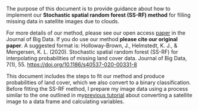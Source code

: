 The purpose of this document is to provide guidance about how to implement our **Stochastic spatial random forest (SS-RF) method** for filling missing data in satellite images due to clouds. 

For more details of our method, please see our open access [paper](https://link.springer.com/article/10.1186/s40537-020-00331-8) in the Journal of Big Data. 
If you do use our method **please cite our original paper**. A suggested format is:
Holloway-Brown, J., Helmstedt, K. J., & Mengersen, K. L. (2020). Stochastic spatial random forest (SS-RF) for interpolating probabilities of missing land cover data. Journal of Big Data, 7(1), 55. https://doi.org/10.1186/s40537-020-00331-8 

This document includes the steps to fit our method and produce probabilities of land cover, which we also convert to a binary classification. Before fitting the SS-RF method, I prepare my image data using a process similar to the one outlined in my[previous tutorial](https://github.com/thejholloway/raster2data) about converting a satellite image to a data frame and calculating variables. 
